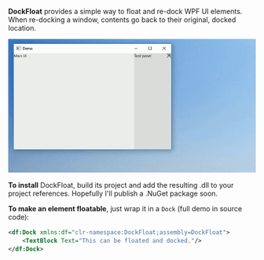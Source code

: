 **DockFloat** provides a simple way to float and re-dock WPF UI elements. When re-docking a window, contents go back to their original, docked location.

![](demo.gif)

**To install** DockFloat, build its project and add the resulting .dll to your project references. Hopefully I'll publish a .NuGet package soon.

**To make an element floatable**, just wrap it in a `Dock` (full demo in source code):

```xml
<df:Dock xmlns:df="clr-namespace:DockFloat;assembly=DockFloat">
    <TextBlock Text="This can be floated and docked."/>
</df:Dock>
```